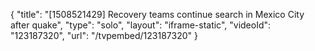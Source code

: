 {
    "title": "[1508521429] Recovery teams continue search in Mexico City after quake",
    "type": "solo",
    "layout": "iframe-static",
    "videoId": "123187320",
    "url": "\/tvpembed\/123187320"
}
